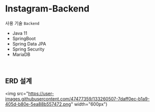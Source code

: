 # Instagram-Backend

사용 기술
`Backend`
- Java 11
- SpringBoot
- Spring Data JPA
- Spring Security
- MariaDB

<br>

## ERD 설계
<img src="https://user-images.githubusercontent.com/47477359/133260507-7daff0ec-b1a9-405d-b80e-5ea88b557472.png" width="600px")
